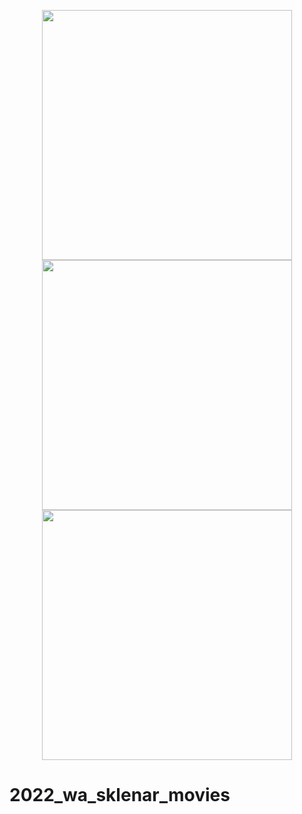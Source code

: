 <p align="center" width="100%">
<img src="https://media.tenor.com/7TkSeH2hfuoAAAAd/kawaii.gif" width="400" height="400">
<img src="https://media.tenor.com/vdUn-uU1EWwAAAAC/nadeshiko-kagamihara-yuru-camp.gif" width="400" height="400">
<img src="https://media.tenor.com/KzbzX15Yq-AAAAAC/yuru-camp-nadeshiko.gif" width="400" height="400">
</p>

# 2022_wa_sklenar_movies

